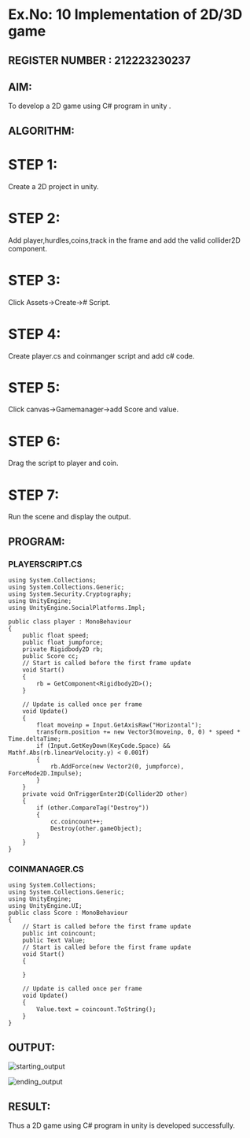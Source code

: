 # Ex.No: 10 Implementation of 2D/3D game 

## REGISTER NUMBER : 212223230237

## AIM:
To develop a 2D game using C# program in unity .

## ALGORITHM:
# STEP 1:
 Create a 2D project in unity.

# STEP 2:
 Add player,hurdles,coins,track in the frame and add the valid collider2D component.

# STEP 3:
 Click Assets->Create-># Script.

# STEP 4:
 Create player.cs and coinmanger script and add c# code.

# STEP 5:
 Click canvas->Gamemanager->add Score and value.

# STEP 6:
 Drag the script to player and coin.

# STEP 7:
Run the scene and display the output.

## PROGRAM:

### PLAYERSCRIPT.CS
```
using System.Collections;
using System.Collections.Generic;
using System.Security.Cryptography;
using UnityEngine;
using UnityEngine.SocialPlatforms.Impl;

public class player : MonoBehaviour
{
    public float speed;
    public float jumpforce;
    private Rigidbody2D rb;
    public Score cc;
    // Start is called before the first frame update
    void Start()
    {
        rb = GetComponent<Rigidbody2D>();
    }

    // Update is called once per frame
    void Update()
    {
        float moveinp = Input.GetAxisRaw("Horizontal");
        transform.position += new Vector3(moveinp, 0, 0) * speed * Time.deltaTime;
        if (Input.GetKeyDown(KeyCode.Space) && Mathf.Abs(rb.linearVelocity.y) < 0.001f)
        {
            rb.AddForce(new Vector2(0, jumpforce), ForceMode2D.Impulse);
        }
    }
    private void OnTriggerEnter2D(Collider2D other)
    {
        if (other.CompareTag("Destroy"))
        {
            cc.coincount++;
            Destroy(other.gameObject);
        }
    }
}
```

### COINMANAGER.CS

```
using System.Collections;
using System.Collections.Generic;
using UnityEngine;
using UnityEngine.UI;
public class Score : MonoBehaviour
{
    // Start is called before the first frame update
    public int coincount;
    public Text Value;
    // Start is called before the first frame update
    void Start()
    {

    }

    // Update is called once per frame
    void Update()
    {
        Value.text = coincount.ToString();
    }
}

```

## OUTPUT:

![starting_output](https://github.com/user-attachments/assets/4c084316-2491-4c55-8c5b-ea87d111882f)

![ending_output](https://github.com/user-attachments/assets/76049bb3-29ef-4c38-a95d-e47e6c62c44a)

## RESULT:

Thus a 2D game using C# program in unity is developed successfully.
